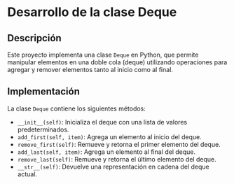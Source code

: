 # Desarrollo de la clase Deque

## Descripción
Este proyecto implementa una clase `Deque` en Python, que permite manipular elementos en una doble cola (deque) utilizando operaciones para agregar y remover elementos tanto al inicio como al final.

## Implementación
La clase `Deque` contiene los siguientes métodos:

- `__init__(self)`: Inicializa el deque con una lista de valores predeterminados.
- `add_first(self, item)`: Agrega un elemento al inicio del deque.
- `remove_first(self)`: Remueve y retorna el primer elemento del deque.
- `add_last(self, item)`: Agrega un elemento al final del deque.
- `remove_last(self)`: Remueve y retorna el último elemento del deque.
- `__str__(self)`: Devuelve una representación en cadena del deque actual.
